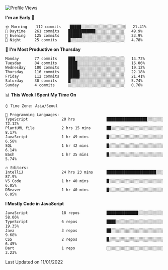 <!--START_SECTION:waka-->
![Profile Views](http://img.shields.io/badge/Profile%20Views-114-blue)

**I'm an Early 🐤** 

```text
🌞 Morning    112 commits    █████░░░░░░░░░░░░░░░░░░░░   21.41% 
🌆 Daytime    261 commits    ████████████░░░░░░░░░░░░░   49.9% 
🌃 Evening    125 commits    ██████░░░░░░░░░░░░░░░░░░░   23.9% 
🌙 Night      25 commits     █░░░░░░░░░░░░░░░░░░░░░░░░   4.78%

```
📅 **I'm Most Productive on Thursday** 

```text
Monday       77 commits     ███░░░░░░░░░░░░░░░░░░░░░░   14.72% 
Tuesday      84 commits     ████░░░░░░░░░░░░░░░░░░░░░   16.06% 
Wednesday    100 commits    ████░░░░░░░░░░░░░░░░░░░░░   19.12% 
Thursday     116 commits    █████░░░░░░░░░░░░░░░░░░░░   22.18% 
Friday       112 commits    █████░░░░░░░░░░░░░░░░░░░░   21.41% 
Saturday     30 commits     █░░░░░░░░░░░░░░░░░░░░░░░░   5.74% 
Sunday       4 commits      ░░░░░░░░░░░░░░░░░░░░░░░░░   0.76%

```


📊 **This Week I Spent My Time On** 

```text
⌚︎ Time Zone: Asia/Seoul

💬 Programming Languages: 
TypeScript               20 hrs              ██████████████████░░░░░░░   72.12% 
PlantUML file            2 hrs 15 mins       ██░░░░░░░░░░░░░░░░░░░░░░░   8.17% 
JavaScript               1 hr 49 mins        █░░░░░░░░░░░░░░░░░░░░░░░░   6.58% 
SQL                      1 hr 42 mins        █░░░░░░░░░░░░░░░░░░░░░░░░   6.14% 
Bash                     1 hr 35 mins        █░░░░░░░░░░░░░░░░░░░░░░░░   5.74%

🔥 Editors: 
IntelliJ                 24 hrs 23 mins      ██████████████████████░░░   87.9% 
VS Code                  1 hr 40 mins        █░░░░░░░░░░░░░░░░░░░░░░░░   6.05% 
DBeaver                  1 hr 40 mins        █░░░░░░░░░░░░░░░░░░░░░░░░   6.05%

```

**I Mostly Code in JavaScript** 

```text
JavaScript               18 repos            ██████████████░░░░░░░░░░░   58.06% 
TypeScript               6 repos             ████░░░░░░░░░░░░░░░░░░░░░   19.35% 
Java                     3 repos             ██░░░░░░░░░░░░░░░░░░░░░░░   9.68% 
CSS                      2 repos             █░░░░░░░░░░░░░░░░░░░░░░░░   6.45% 
Dart                     1 repo              ░░░░░░░░░░░░░░░░░░░░░░░░░   3.23%

```



 Last Updated on 11/01/2022
<!--END_SECTION:waka-->
